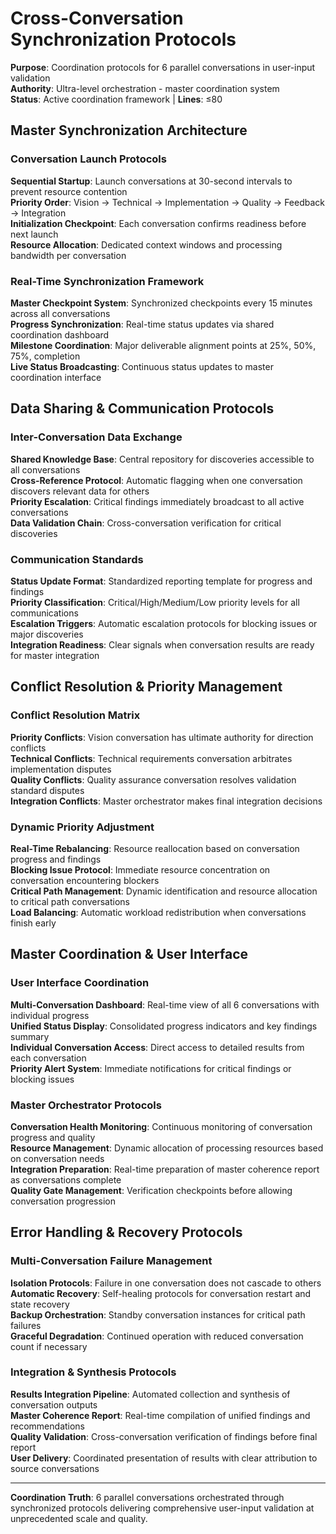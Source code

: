 # Cross-Conversation Synchronization Protocols

**Purpose**: Coordination protocols for 6 parallel conversations in user-input validation  
**Authority**: Ultra-level orchestration - master coordination system  
**Status**: Active coordination framework | **Lines**: ≤80

## Master Synchronization Architecture

### Conversation Launch Protocols
**Sequential Startup**: Launch conversations at 30-second intervals to prevent resource contention  
**Priority Order**: Vision → Technical → Implementation → Quality → Feedback → Integration  
**Initialization Checkpoint**: Each conversation confirms readiness before next launch  
**Resource Allocation**: Dedicated context windows and processing bandwidth per conversation

### Real-Time Synchronization Framework
**Master Checkpoint System**: Synchronized checkpoints every 15 minutes across all conversations  
**Progress Synchronization**: Real-time status updates via shared coordination dashboard  
**Milestone Coordination**: Major deliverable alignment points at 25%, 50%, 75%, completion  
**Live Status Broadcasting**: Continuous status updates to master coordination interface

## Data Sharing & Communication Protocols

### Inter-Conversation Data Exchange
**Shared Knowledge Base**: Central repository for discoveries accessible to all conversations  
**Cross-Reference Protocol**: Automatic flagging when one conversation discovers relevant data for others  
**Priority Escalation**: Critical findings immediately broadcast to all active conversations  
**Data Validation Chain**: Cross-conversation verification for critical discoveries

### Communication Standards
**Status Update Format**: Standardized reporting template for progress and findings  
**Priority Classification**: Critical/High/Medium/Low priority levels for all communications  
**Escalation Triggers**: Automatic escalation protocols for blocking issues or major discoveries  
**Integration Readiness**: Clear signals when conversation results are ready for master integration

## Conflict Resolution & Priority Management

### Conflict Resolution Matrix
**Priority Conflicts**: Vision conversation has ultimate authority for direction conflicts  
**Technical Conflicts**: Technical requirements conversation arbitrates implementation disputes  
**Quality Conflicts**: Quality assurance conversation resolves validation standard disputes  
**Integration Conflicts**: Master orchestrator makes final integration decisions

### Dynamic Priority Adjustment
**Real-Time Rebalancing**: Resource reallocation based on conversation progress and findings  
**Blocking Issue Protocol**: Immediate resource concentration on conversation encountering blockers  
**Critical Path Management**: Dynamic identification and resource allocation to critical path conversations  
**Load Balancing**: Automatic workload redistribution when conversations finish early

## Master Coordination & User Interface

### User Interface Coordination
**Multi-Conversation Dashboard**: Real-time view of all 6 conversations with individual progress  
**Unified Status Display**: Consolidated progress indicators and key findings summary  
**Individual Conversation Access**: Direct access to detailed results from each conversation  
**Priority Alert System**: Immediate notifications for critical findings or blocking issues

### Master Orchestrator Protocols
**Conversation Health Monitoring**: Continuous monitoring of conversation progress and quality  
**Resource Management**: Dynamic allocation of processing resources based on conversation needs  
**Integration Preparation**: Real-time preparation of master coherence report as conversations complete  
**Quality Gate Management**: Verification checkpoints before allowing conversation progression

## Error Handling & Recovery Protocols

### Multi-Conversation Failure Management
**Isolation Protocols**: Failure in one conversation does not cascade to others  
**Automatic Recovery**: Self-healing protocols for conversation restart and state recovery  
**Backup Orchestration**: Standby conversation instances for critical path failures  
**Graceful Degradation**: Continued operation with reduced conversation count if necessary

### Integration & Synthesis Protocols
**Results Integration Pipeline**: Automated collection and synthesis of conversation outputs  
**Master Coherence Report**: Real-time compilation of unified findings and recommendations  
**Quality Validation**: Cross-conversation verification of findings before final report  
**User Delivery**: Coordinated presentation of results with clear attribution to source conversations

---

**Coordination Truth**: 6 parallel conversations orchestrated through synchronized protocols delivering comprehensive user-input validation at unprecedented scale and quality.